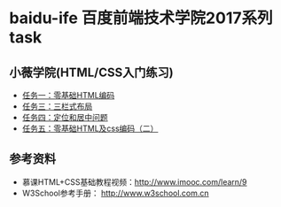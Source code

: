 # baidu-ife  百度前端技术学院2017系列task
## 小薇学院(HTML/CSS入门练习)
- [任务一：零基础HTML编码]()
- [任务三：三栏式布局]()
- [任务四：定位和居中问题]()
- [任务五：零基础HTML及css编码（二）]()
## 参考资料
- 慕课HTML+CSS基础教程视频：http://www.imooc.com/learn/9
- W3School参考手册： http://www.w3school.com.cn
